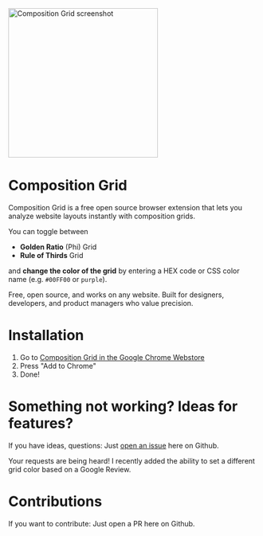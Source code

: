<img src="https://github.com/user-attachments/assets/8962f0ff-5d33-4409-b97a-c95e717dbcd7" alt="Composition Grid screenshot" height="300">

# Composition Grid
Composition Grid is a free open source browser extension that lets you analyze website layouts instantly with composition grids.

You can toggle between 
- **Golden Ratio** (Phi) Grid
- **Rule of Thirds** Grid

and **change the color of the grid** by entering a HEX code or CSS color name (e.g. `#00FF00` or `purple`).

Free, open source, and works on any website. Built for designers,  developers, and product managers who value precision.

# Installation

1. Go to [Composition Grid in the Google Chrome Webstore](https://chromewebstore.google.com/detail/composition-grid/bkoakbekeejaepenfddjcehomnkpgonk)
2. Press "Add to Chrome"
3. Done!

# Something not working? Ideas for features?

If you have ideas, questions: Just [open an issue](https://github.com/rrmn/composition-grid/issues/new/choose) here on Github.

Your requests are being heard! I recently added the ability to set a different grid color based on a Google Review.


# Contributions

If you want to contribute: Just open a PR here on Github.
